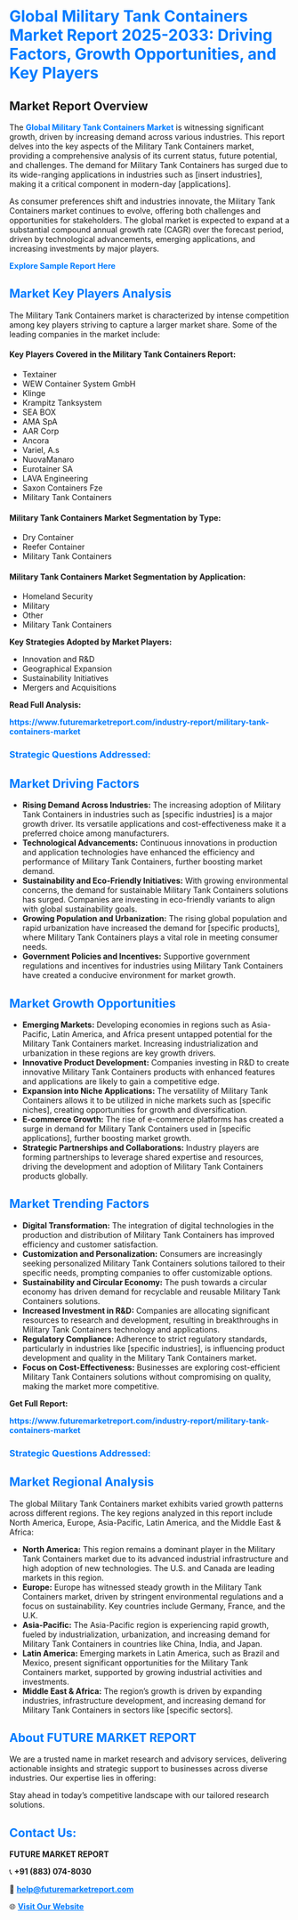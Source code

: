 <h1 style="color: #007BFF;">Global Military Tank Containers Market Report 2025-2033: Driving Factors, Growth Opportunities, and Key Players</h1>

<section id="overview">
<h2>Market Report Overview</h2>
<p>The <a href="https://www.futuremarketreport.com/industry-report/military-tank-containers-market" style="color: #007BFF; text-decoration: none;"><strong>Global Military Tank Containers Market</strong></a> is witnessing significant growth, driven by increasing demand across various industries. This report delves into the key aspects of the Military Tank Containers market, providing a comprehensive analysis of its current status, future potential, and challenges. The demand for Military Tank Containers has surged due to its wide-ranging applications in industries such as [insert industries], making it a critical component in modern-day [applications].</p>
<p>As consumer preferences shift and industries innovate, the Military Tank Containers market continues to evolve, offering both challenges and opportunities for stakeholders. The global market is expected to expand at a substantial compound annual growth rate (CAGR) over the forecast period, driven by technological advancements, emerging applications, and increasing investments by major players.</p>
</section>

<section id="overview">
<p><a href="https://www.futuremarketreport.com/request-sample/reportId=98916" style="color: #007BFF; text-decoration: none;"><strong>Explore Sample Report Here</strong></a></p>
</section>

<section id="key-players">
<h2 style="color: #007BFF;">Market Key Players Analysis</h2>
<p>The Military Tank Containers market is characterized by intense competition among key players striving to capture a larger market share. Some of the leading companies in the market include:</p>
<h4>Key Players Covered in the Military Tank Containers Report:</h4>
<ul><li>Textainer</li><li>WEW Container System GmbH</li><li>Klinge</li><li>Krampitz Tanksystem</li><li>SEA BOX</li><li>AMA SpA</li><li>AAR Corp</li><li>Ancora</li><li>Variel, A.s</li><li>NuovaManaro</li><li>Eurotainer SA</li><li>LAVA Engineering</li><li>Saxon Containers Fze</li><li>Military Tank Containers</li></ul>
<h4>Military Tank Containers Market Segmentation by Type:</h4>
<ul><li>Dry Container</li><li>Reefer Container</li><li>Military Tank Containers</li></ul>

<h4>Military Tank Containers Market Segmentation by Application:</h4>
<ul><li>Homeland Security</li><li>Military</li><li>Other</li><li>Military Tank Containers</li></ul>
<p><strong>Key Strategies Adopted by Market Players:</strong></p>
<ul>
<li>Innovation and R&D</li>
<li>Geographical Expansion</li>
<li>Sustainability Initiatives</li>
<li>Mergers and Acquisitions</li>
</ul>
</section>

<section>
<p><strong>Read Full Analysis: </strong></p><a href="https://www.futuremarketreport.com/industry-report/military-tank-containers-market" style="color: #007BFF; text-decoration: none;"><strong>https://www.futuremarketreport.com/industry-report/military-tank-containers-market</strong></a>
<h3 style="color: #007BFF;">Strategic Questions Addressed:</h3>
</section>

<section id="driving-factors">
<h2 style="color: #007BFF;">Market Driving Factors</h2>
<ul>
<li><strong>Rising Demand Across Industries:</strong> The increasing adoption of Military Tank Containers in industries such as [specific industries] is a major growth driver. Its versatile applications and cost-effectiveness make it a preferred choice among manufacturers.</li>
<li><strong>Technological Advancements:</strong> Continuous innovations in production and application technologies have enhanced the efficiency and performance of Military Tank Containers, further boosting market demand.</li>
<li><strong>Sustainability and Eco-Friendly Initiatives:</strong> With growing environmental concerns, the demand for sustainable Military Tank Containers solutions has surged. Companies are investing in eco-friendly variants to align with global sustainability goals.</li>
<li><strong>Growing Population and Urbanization:</strong> The rising global population and rapid urbanization have increased the demand for [specific products], where Military Tank Containers plays a vital role in meeting consumer needs.</li>
<li><strong>Government Policies and Incentives:</strong> Supportive government regulations and incentives for industries using Military Tank Containers have created a conducive environment for market growth.</li>
</ul>
</section>

<section id="growth-opportunities">
<h2 style="color: #007BFF;">Market Growth Opportunities</h2>
<ul>
<li><strong>Emerging Markets:</strong> Developing economies in regions such as Asia-Pacific, Latin America, and Africa present untapped potential for the Military Tank Containers market. Increasing industrialization and urbanization in these regions are key growth drivers.</li>
<li><strong>Innovative Product Development:</strong> Companies investing in R&D to create innovative Military Tank Containers products with enhanced features and applications are likely to gain a competitive edge.</li>
<li><strong>Expansion into Niche Applications:</strong> The versatility of Military Tank Containers allows it to be utilized in niche markets such as [specific niches], creating opportunities for growth and diversification.</li>
<li><strong>E-commerce Growth:</strong> The rise of e-commerce platforms has created a surge in demand for Military Tank Containers used in [specific applications], further boosting market growth.</li>
<li><strong>Strategic Partnerships and Collaborations:</strong> Industry players are forming partnerships to leverage shared expertise and resources, driving the development and adoption of Military Tank Containers products globally.</li>
</ul>
</section>

<section id="trending-factors">
<h2 style="color: #007BFF;">Market Trending Factors</h2>
<ul>
<li><strong>Digital Transformation:</strong> The integration of digital technologies in the production and distribution of Military Tank Containers has improved efficiency and customer satisfaction.</li>
<li><strong>Customization and Personalization:</strong> Consumers are increasingly seeking personalized Military Tank Containers solutions tailored to their specific needs, prompting companies to offer customizable options.</li>
<li><strong>Sustainability and Circular Economy:</strong> The push towards a circular economy has driven demand for recyclable and reusable Military Tank Containers solutions.</li>
<li><strong>Increased Investment in R&D:</strong> Companies are allocating significant resources to research and development, resulting in breakthroughs in Military Tank Containers technology and applications.</li>
<li><strong>Regulatory Compliance:</strong> Adherence to strict regulatory standards, particularly in industries like [specific industries], is influencing product development and quality in the Military Tank Containers market.</li>
<li><strong>Focus on Cost-Effectiveness:</strong> Businesses are exploring cost-efficient Military Tank Containers solutions without compromising on quality, making the market more competitive.</li>
</ul>
</section>

<section>
<p><strong>Get Full Report: </strong></p><a href="https://www.futuremarketreport.com/industry-report/military-tank-containers-market" style="color: #007BFF; text-decoration: none;"><strong>https://www.futuremarketreport.com/industry-report/military-tank-containers-market</strong></a>
<h3 style="color: #007BFF;">Strategic Questions Addressed:</h3>
</section>


<section id="regional-analysis">
<h2 style="color: #007BFF;">Market Regional Analysis</h2>
<p>The global Military Tank Containers market exhibits varied growth patterns across different regions. The key regions analyzed in this report include North America, Europe, Asia-Pacific, Latin America, and the Middle East & Africa:</p>
<ul>
<li><strong>North America:</strong> This region remains a dominant player in the Military Tank Containers market due to its advanced industrial infrastructure and high adoption of new technologies. The U.S. and Canada are leading markets in this region.</li>
<li><strong>Europe:</strong> Europe has witnessed steady growth in the Military Tank Containers market, driven by stringent environmental regulations and a focus on sustainability. Key countries include Germany, France, and the U.K.</li>
<li><strong>Asia-Pacific:</strong> The Asia-Pacific region is experiencing rapid growth, fueled by industrialization, urbanization, and increasing demand for Military Tank Containers in countries like China, India, and Japan.</li>
<li><strong>Latin America:</strong> Emerging markets in Latin America, such as Brazil and Mexico, present significant opportunities for the Military Tank Containers market, supported by growing industrial activities and investments.</li>
<li><strong>Middle East & Africa:</strong> The region’s growth is driven by expanding industries, infrastructure development, and increasing demand for Military Tank Containers in sectors like [specific sectors].</li>
</ul>
</section>

<footer>
<h2 style="color: #007BFF;">About FUTURE MARKET REPORT</h2>
<p>We are a trusted name in market research and advisory services, delivering actionable insights and strategic support to businesses across diverse industries. Our expertise lies in offering:</p>

<p>Stay ahead in today’s competitive landscape with our tailored research solutions.</p>

<h2 style="color: #007BFF;">Contact Us:</h2>
<p><strong>FUTURE MARKET REPORT</strong></p>
<p>📞 <strong>+91 (883) 074-8030</strong></p>
<p>📧 <strong><a href="mailto:help@futuremarketreport.com" style="color: #007BFF;">help@futuremarketreport.com</a></strong></p>
<p>🌐 <strong><a href="https://www.futuremarketreport.com/" style="color: #007BFF;">Visit Our Website</a></strong></p>
</footer>
